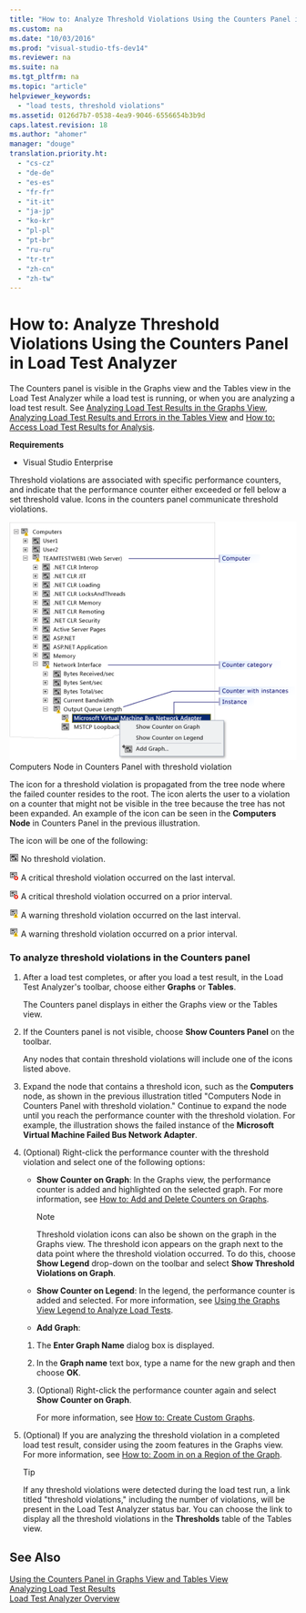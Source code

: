 ```yaml
---
title: "How to: Analyze Threshold Violations Using the Counters Panel in Load Test Analyzer"
ms.custom: na
ms.date: "10/03/2016"
ms.prod: "visual-studio-tfs-dev14"
ms.reviewer: na
ms.suite: na
ms.tgt_pltfrm: na
ms.topic: "article"
helpviewer_keywords: 
  - "load tests, threshold violations"
ms.assetid: 0126d7b7-0538-4ea9-9046-6556654b3b9d
caps.latest.revision: 18
ms.author: "ahomer"
manager: "douge"
translation.priority.ht: 
  - "cs-cz"
  - "de-de"
  - "es-es"
  - "fr-fr"
  - "it-it"
  - "ja-jp"
  - "ko-kr"
  - "pl-pl"
  - "pt-br"
  - "ru-ru"
  - "tr-tr"
  - "zh-cn"
  - "zh-tw"
---
```

# How to: Analyze Threshold Violations Using the Counters Panel in Load Test Analyzer
The Counters panel is visible in the Graphs view and the Tables view in the Load Test Analyzer while a load test is running, or when you are analyzing a load test result. See [Analyzing Load Test Results in the Graphs View](../dv_TeamTestALM/analyzing-load-test-results-in-the-graphs-view-of-the-load-test-analyzer.md), [Analyzing Load Test Results and Errors in the Tables View](../dv_TeamTestALM/analyzing-load-test-results-and-errors-in-the-tables-view-of-the-load-test-analyzer.md) and [How to: Access Load Test Results for Analysis](../dv_TeamTestALM/how-to--access-load-test-results-for-analysis.md).  
  
 **Requirements**  
  
-   Visual Studio Enterprise  
  
 Threshold violations are associated with specific performance counters, and indicate that the performance counter either exceeded or fell below a set threshold value. Icons in the counters panel communicate threshold violations.  
  
 ![Counter panel's computer node](../dv_TeamTestALM/media/ltest_compnode.png "LTest_CompNode")  
Computers Node in Counters Panel with threshold violation  
  
 The icon for a threshold violation is propagated from the tree node where the failed counter resides to the root. The icon alerts the user to a violation on a counter that might not be visible in the tree because the tree has not been expanded. An example of the icon can be seen in the **Computers Node** in Counters Panel in the previous illustration.  
  
 The icon will be one of the following:  
  
 ![No threshold violation](../dv_TeamTestALM/media/icon_ltest_1.gif "Icon_LTest_1") No threshold violation.  
  
 ![A critical threshold violation on last interval](../dv_TeamTestALM/media/icon_ltest_2.gif "Icon_LTest_2") A critical threshold violation occurred on the last interval.  
  
 ![A critical threshold violation on a prior interval](../dv_TeamTestALM/media/icon_ltest_3.gif "Icon_LTest_3") A critical threshold violation occurred on a prior interval.  
  
 ![A warning threshold violation on the last interval](../dv_TeamTestALM/media/icon_ltest_4.gif "Icon_LTest_4") A warning threshold violation occurred on the last interval.  
  
 ![A warning threshold violation on a prior interval](../dv_TeamTestALM/media/icon_ltest_5.gif "Icon_LTest_5") A warning threshold violation occurred on a prior interval.  
  
### To analyze threshold violations in the Counters panel  
  
1.  After a load test completes, or after you load a test result, in the Load Test Analyzer's toolbar, choose either **Graphs** or **Tables**.  
  
     The Counters panel displays in either the Graphs view or the Tables view.  
  
2.  If the Counters panel is not visible, choose **Show Counters Panel** on the toolbar.  
  
     Any nodes that contain threshold violations will include one of the icons listed above.  
  
3.  Expand the node that contains a threshold icon, such as the **Computers** node, as shown in the previous illustration titled "Computers Node in Counters Panel with threshold violation." Continue to expand the node until you reach the performance counter with the threshold violation. For example, the illustration shows the failed instance of the **Microsoft Virtual Machine Failed Bus Network Adapter**.  
  
4.  (Optional) Right-click the performance counter with the threshold violation and select one of the following options:  
  
    -   **Show Counter on Graph**: In the Graphs view, the performance counter is added and highlighted on the selected graph. For more information, see [How to: Add and Delete Counters on Graphs](../dv_TeamTestALM/how-to--add-and-delete-counters-on-graphs-in-load-test-results.md).  
  
        > [!NOTE]
        >  Threshold violation icons can also be shown on the graph in the Graphs view. The threshold icon appears on the graph next to the data point where the threshold violation occurred. To do this, choose **Show Legend** drop-down on the toolbar and select **Show Threshold Violations on Graph**.  
  
    -   **Show Counter on Legend**: In the legend, the performance counter is added and selected. For more information, see [Using the Graphs View Legend to Analyze Load Tests](../dv_TeamTestALM/using-the-graphs-view-legend-to-analyze-load-tests.md).  
  
    -   **Add Graph**:  
  
    1.  The **Enter Graph Name** dialog box is displayed.  
  
    2.  In the **Graph name** text box, type a name for the new graph and then choose **OK**.  
  
    3.  (Optional) Right-click the performance counter again and select **Show Counter on Graph**.  
  
         For more information, see [How to: Create Custom Graphs](../dv_TeamTestALM/how-to--create-custom-graphs-in-load-test-results.md).  
  
5.  (Optional) If you are analyzing the threshold violation in a completed load test result, consider using the zoom features in the Graphs view. For more information, see [How to: Zoom in on a Region of the Graph](../dv_TeamTestALM/how-to--zoom-in-on-a-region-of-the-graph-in-load-test-results.md).  
  
    > [!TIP]
    >  If any threshold violations were detected during the load test run, a link titled "threshold violations," including the number of violations, will be present in the Load Test Analyzer status bar. You can choose the link to display all the threshold violations in the **Thresholds** table of the Tables view.  
  
## See Also  
 [Using the Counters Panel in Graphs View and Tables View](../dv_TeamTestALM/using-the-counters-panel-in-graphs-view-and-tables-view.md)   
 [Analyzing Load Test Results](../dv_TeamTestALM/analyzing-load-test-results-using-the-load-test-analyzer.md)   
 [Load Test Analyzer Overview](../dv_TeamTestALM/load-test-analyzer-overview.md)